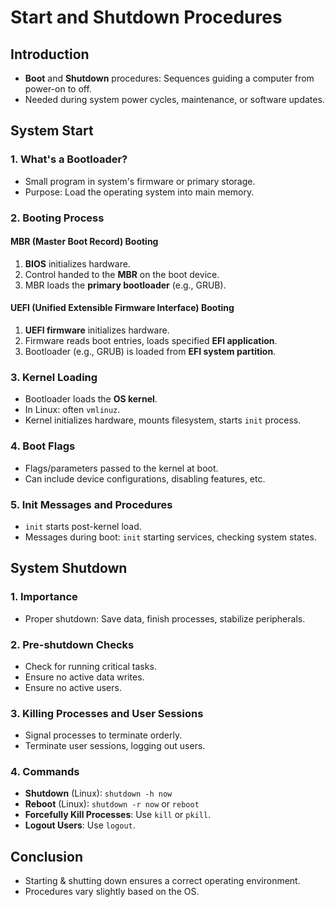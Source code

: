 # Start and Shutdown Procedures

## Introduction
- **Boot** and **Shutdown** procedures: Sequences guiding a computer from power-on to off.
- Needed during system power cycles, maintenance, or software updates.

## System Start

### 1. What's a Bootloader?
- Small program in system's firmware or primary storage.
- Purpose: Load the operating system into main memory.

### 2. Booting Process

#### MBR (Master Boot Record) Booting
1. **BIOS** initializes hardware.
2. Control handed to the **MBR** on the boot device.
3. MBR loads the **primary bootloader** (e.g., GRUB).

#### UEFI (Unified Extensible Firmware Interface) Booting
1. **UEFI firmware** initializes hardware.
2. Firmware reads boot entries, loads specified **EFI application**.
3. Bootloader (e.g., GRUB) is loaded from **EFI system partition**.

### 3. Kernel Loading
- Bootloader loads the **OS kernel**.
- In Linux: often `vmlinuz`.
- Kernel initializes hardware, mounts filesystem, starts `init` process.

### 4. Boot Flags
- Flags/parameters passed to the kernel at boot.
- Can include device configurations, disabling features, etc.

### 5. Init Messages and Procedures
- `init` starts post-kernel load.
- Messages during boot: `init` starting services, checking system states.

## System Shutdown

### 1. Importance
- Proper shutdown: Save data, finish processes, stabilize peripherals.

### 2. Pre-shutdown Checks
- Check for running critical tasks.
- Ensure no active data writes.
- Ensure no active users.

### 3. Killing Processes and User Sessions
- Signal processes to terminate orderly.
- Terminate user sessions, logging out users.

### 4. Commands
- **Shutdown** (Linux): `shutdown -h now`
- **Reboot** (Linux): `shutdown -r now` or `reboot`
- **Forcefully Kill Processes**: Use `kill` or `pkill`.
- **Logout Users**: Use `logout`.

## Conclusion
- Starting & shutting down ensures a correct operating environment.
- Procedures vary slightly based on the OS.
